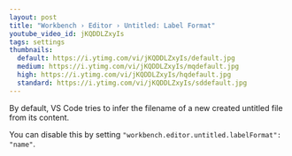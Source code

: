 ```yaml
---
layout: post
title: "Workbench › Editor › Untitled: Label Format"
youtube_video_id: jKQDDLZxyIs
tags: settings
thumbnails:
  default: https://i.ytimg.com/vi/jKQDDLZxyIs/default.jpg
  medium: https://i.ytimg.com/vi/jKQDDLZxyIs/mqdefault.jpg
  high: https://i.ytimg.com/vi/jKQDDLZxyIs/hqdefault.jpg
  standard: https://i.ytimg.com/vi/jKQDDLZxyIs/sddefault.jpg
---
```


By default, VS Code tries to infer the filename of a new created untitled file from its content. 

You can disable this by setting `"workbench.editor.untitled.labelFormat": "name"`.
